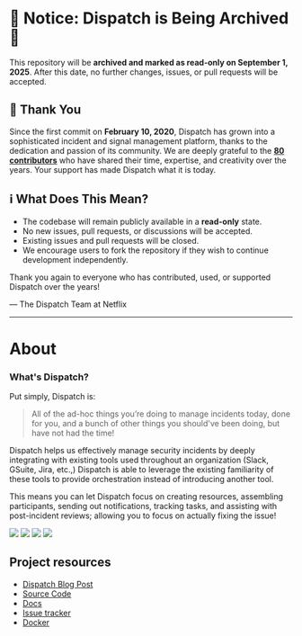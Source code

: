 # 🚨 Notice: Dispatch is Being Archived 🚨

This repository will be **archived and marked as read-only on September 1, 2025**. After this date, no further changes, issues, or pull requests will be accepted.

## 🙏 Thank You

Since the first commit on **February 10, 2020**, Dispatch has grown into a sophisticated incident and signal management platform, thanks to the dedication and passion of its community. We are deeply grateful to the **[80 contributors](https://github.com/Netflix/dispatch/graphs/contributors)** who have shared their time, expertise, and creativity over the years. Your support has made Dispatch what it is today.

## ℹ️ What Does This Mean?

- The codebase will remain publicly available in a **read-only** state.
- No new issues, pull requests, or discussions will be accepted.
- Existing issues and pull requests will be closed.
- We encourage users to fork the repository if they wish to continue development independently.

Thank you again to everyone who has contributed, used, or supported Dispatch over the years!

— The Dispatch Team at Netflix

---

# About

### What's Dispatch?

Put simply, Dispatch is:

> All of the ad-hoc things you’re doing to manage incidents today, done for you, and a bunch of other things you should've been doing, but have not had the time!

Dispatch helps us effectively manage security incidents by deeply integrating with existing tools used throughout an organization \(Slack, GSuite, Jira, etc.,\) Dispatch is able to leverage the existing familiarity of these tools to provide orchestration instead of introducing another tool.

This means you can let Dispatch focus on creating resources, assembling participants, sending out notifications, tracking tasks, and assisting with post-incident reviews; allowing you to focus on actually fixing the issue!

![](https://github.com/Netflix/dispatch/raw/main/docs/images/screenshots/thumb-1.png) ![](https://github.com/Netflix/dispatch/raw/main/docs/images/screenshots/thumb-2.png) ![](https://github.com/Netflix/dispatch/raw/main/docs/images/screenshots/thumb-3.png) ![](https://github.com/Netflix/dispatch/raw/main/docs/images/screenshots/thumb-4.png)

## Project resources

- [Dispatch Blog Post](https://medium.com/@NetflixTechBlog/introducing-dispatch-da4b8a2a8072)
- [Source Code](https://github.com/netflix/dispatch)
- [Docs](https://netflix.github.io/dispatch/)
- [Issue tracker](https://github.com/netflix/dispatch/issues)
- [Docker](https://github.com/Netflix/dispatch-docker)

